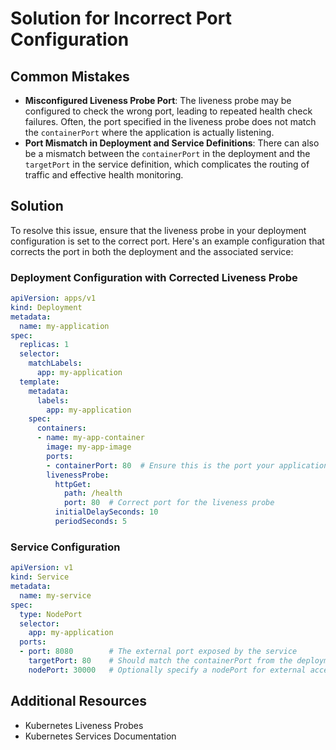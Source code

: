 # Solution for Incorrect Port Configuration

## Common Mistakes
- **Misconfigured Liveness Probe Port**: The liveness probe may be configured to check the wrong port, leading to repeated health check failures. Often, the port specified in the liveness probe does not match the `containerPort` where the application is actually listening.
- **Port Mismatch in Deployment and Service Definitions**: There can also be a mismatch between the `containerPort` in the deployment and the `targetPort` in the service definition, which complicates the routing of traffic and effective health monitoring.

## Solution
To resolve this issue, ensure that the liveness probe in your deployment configuration is set to the correct port. Here's an example configuration that corrects the port in both the deployment and the associated service:

### Deployment Configuration with Corrected Liveness Probe
```yaml
apiVersion: apps/v1
kind: Deployment
metadata:
  name: my-application
spec:
  replicas: 1
  selector:
    matchLabels:
      app: my-application
  template:
    metadata:
      labels:
        app: my-application
    spec:
      containers:
      - name: my-app-container
        image: my-app-image
        ports:
        - containerPort: 80  # Ensure this is the port your application listens on
        livenessProbe:
          httpGet:
            path: /health
            port: 80  # Correct port for the liveness probe
          initialDelaySeconds: 10
          periodSeconds: 5

```

### Service Configuration

```yaml
apiVersion: v1
kind: Service
metadata:
  name: my-service
spec:
  type: NodePort
  selector:
    app: my-application
  ports:
  - port: 8080        # The external port exposed by the service
    targetPort: 80    # Should match the containerPort from the deployment
    nodePort: 30000   # Optionally specify a nodePort for external access
```

## Additional Resources

- Kubernetes Liveness Probes
- Kubernetes Services Documentation